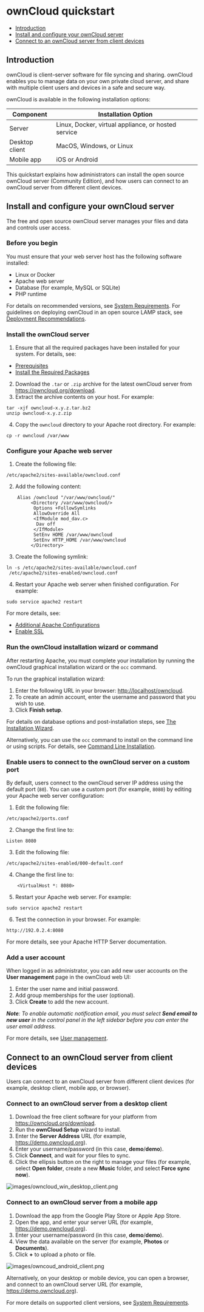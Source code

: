 # ownCloud quickstart

- [Introduction](#introduction)
- [Install and configure your ownCloud server](#install_server)
- [Connect to an ownCloud server from client devices](#connect_client)

## Introduction <a name="introduction"></a>
ownCloud is client–server software for file syncing and sharing. ownCloud enables you to manage data on your own private cloud server, and share with 
multiple client users and devices in a safe and secure way. 

ownCloud is available in the following installation options: 

| Component      | Installation Option | 
| -------------- | ------------------- |
| Server         | Linux, Docker, virtual appliance, or hosted service |
| Desktop client | MacOS, Windows, or Linux | 
| Mobile app     | iOS or Android | 

This quickstart explains how administrators can install the open source ownCloud server (Community Edition), and how users can connect 
to an ownCloud server from different client devices. 

## Install and configure your ownCloud server <a name="install_server"></a>
The free and open source ownCloud server manages your files and data and controls user access. 

### Before you begin

You must ensure that your web server host has the following software installed:
- Linux or Docker 
- Apache web server
- Database (for example, MySQL or SQLite)
- PHP runtime

For details on recommended versions, see <a href="https://doc.owncloud.org/server/10.0/admin_manual/installation/system_requirements.html#officially-recommended-supported-options" target="_blank">System Requirements</a>.
For guidelines on deploying ownCloud in an open source LAMP stack, see <a href="https://doc.owncloud.org/server/10.0/admin_manual/installation/deployment_recommendations.html" target="_blank">Deployment Recommendations</a>. 

### Install the ownCloud server
  1. Ensure that all the required packages have been installed for your system. For details, see:
   - <a href="https://doc.owncloud.org/server/10.0/admin_manual/installation/source_installation.html#prerequisites-label" target="_blank">Prerequisites</a>
   - <a href="https://doc.owncloud.org/server/10.0/admin_manual/installation/source_installation.html#install-the-required-packages" target="_blank">Install the Required Packages</a>
  2. Download the `.tar` or `.zip` archive for the latest ownCloud server from <a href="https://owncloud.org/download" target="_blank">https://owncloud.org/download</a>.
  3. Extract the archive contents on your host. For example:
```
tar -xjf owncloud-x.y.z.tar.bz2
unzip owncloud-x.y.z.zip
```   
  4. Copy the `owncloud` directory to your Apache root directory. For example:
```
cp -r owncloud /var/www
``` 
     
### Configure your Apache web server
  1. Create the following file: 
```
/etc/apache2/sites-available/owncloud.conf
```
  2. Add the following content: 
````  
    Alias /owncloud "/var/www/owncloud/"
         <Directory /var/www/owncloud/>
          Options +FollowSymlinks
          AllowOverride All
          <IfModule mod_dav.c>
           Dav off
          </IfModule>
          SetEnv HOME /var/www/owncloud
          SetEnv HTTP_HOME /var/www/owncloud
         </Directory>     
````	 
  3. Create the following symlink:
```
ln -s /etc/apache2/sites-available/owncloud.conf
 /etc/apache2/sites-enabled/owncloud.conf
```
  4. Restart your Apache web server when finished configuration. For example:
```  
sudo service apache2 restart 
```    
For more details, see: 
 - <a href="https://doc.owncloud.org/server/10.0/admin_manual/installation/source_installation.html#apache-configuration-label" target="_blank">Additional Apache Configurations</a>
 - <a href="https://doc.owncloud.org/server/10.0/admin_manual/installation/source_installation.html#enable-ssl" target="_blank">Enable SSL</a>

 
### Run the ownCloud installation wizard or command
After restarting Apache, you must complete your installation by running the ownCloud graphical installation wizard or the `occ` command. 

To run the graphical installation wizard:
 1. Enter the following URL in your browser: <a href="http://localhost/owncloud" target="_blank">http://localhost/owncloud</a>. 
 2. To create an admin account, enter the username and password that you wish to use.
 2. Click **Finish setup**.
 
For details on database options and post-installation steps, 
see <a href="https://doc.owncloud.org/server/10.0/admin_manual/installation/installation_wizard.html" target="_blank">The Installation Wizard</a>. 

Alternatively, you can use the `occ` command to install on the command line or using scripts. For details, see 
<a href="https://doc.owncloud.org/server/10.0/admin_manual/installation/command_line_installation.html" target="_blank">Command Line Installation</a>.


### Enable users to connect to the ownCloud server on a custom port
By default, users connect to the ownCloud server IP address using the default port (`80`). You can use a custom port (for example, `8080`) by editing your Apache 
web server configuration:
  1. Edit the following file:
```
/etc/apache2/ports.conf
```  
  2. Change the first line to:  
```
Listen 8080
```
  3. Edit the following file:
```
/etc/apache2/sites-enabled/000-default.conf
```  
  4. Change the first line to:  
```
    <VirtualHost *: 8080>
```
  5. Restart your Apache web server. For example:
```  
sudo service apache2 restart 
```    
  6. Test the connection in your browser. For example: 
```  
http://192.0.2.4:8080
```    
  
For more details, see your Apache HTTP Server documentation.  


### Add a user account
When logged in as administrator, you can add new user accounts on the **User management** page in the ownCloud web UI:
  1. Enter the user name and initial password.
  2. Add group memberships for the user (optional).
  3. Click **Create** to add the new account.
  
_**Note**: To enable automatic notification email, you must select **Send email to new user** in the control panel in the left sidebar before you 
can enter the user email address._  

For more details, see <a href="https://doc.owncloud.org/server/10.0/admin_manual/configuration/user/user_configuration.html" target="_blank">User management</a>.  


## Connect to an ownCloud server from client devices <a name="connect_client">
Users can connect to an ownCloud server from different client devices (for example, desktop client, mobile app, or browser). 

### Connect to an ownCloud server from a desktop client
  1. Download the free client software for your platform from <a href="https://owncloud.org/download" target="_blank">https://owncloud.org/download</a>.
  2. Run the **ownCloud Setup** wizard to install.
  3. Enter the **Server Address** URL (for example, <a href="https://demo.owncloud.org" target="_blank">https://demo.owncloud.org</a>).
  4. Enter your username/password (in this case, **demo**/**demo**).
  5. Click **Connect**, and wait for your files to sync.
  6. Click the ellipsis button on the right to manage your files (for example, select **Open folder**, create a new **Music** folder, and select **Force sync now**).

![images/owncloud_win_desktop_client.png](images/owncloud_win_desktop_client.png "ownClound Windows desktop client")  

### Connect to an ownCloud server from a mobile app
  1. Download the app from the Google Play Store or Apple App Store.
  2. Open the app, and enter your server URL (for example, <a href="https://demo.owncloud.org" target="_blank">https://demo.owncloud.org</a>).
  3. Enter your username/password (in this case, **demo**/**demo**).
  4. View the data available on the server (for example, **Photos** or **Documents**).
  5. Click **+** to upload a photo or file.  

![images/owncoud_android_client.png](images/owncoud_android_client.png "ownClound Android mobile client")    

Alternatively, on your desktop or mobile device, you can open a browser, and connect to an ownCloud server URL (for example, 
<a href="https://demo.owncloud.org" target="_blank">https://demo.owncloud.org</a>). 

For more details on supported client versions, see 
<a href="https://doc.owncloud.org/server/10.0/admin_manual/installation/system_requirements.html#officially-recommended-supported-options" target="_blank">System Requirements</a>.

 